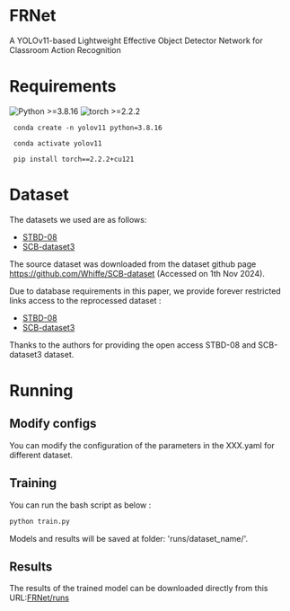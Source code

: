 # FRNet

A YOLOv11-based Lightweight Effective Object Detector Network for Classroom Action Recognition

# Requirements
  ![Python >=3.8.16](https://img.shields.io/badge/Python->=3.8.16-yellow.svg)    ![torch >=2.2.2](https://img.shields.io/badge/Pytorch->=2.2.2-blue.svg)

```
 conda create -n yolov11 python=3.8.16

 conda activate yolov11

 pip install torch==2.2.2+cu121
```

# Dataset
The datasets we used are as follows:
- [STBD-08](https://ieeexplore.ieee.org/abstract/document/10185142)
- [SCB-dataset3](https://link.springer.com/chapter/10.1007/978-3-031-46311-2_4)

The source dataset was downloaded from the dataset github page https://github.com/Whiffe/SCB-dataset (Accessed on 1th Nov 2024).

Due to database requirements in this paper, we provide forever restricted links access to the reprocessed dataset :
- [STBD-08](https://pan.baidu.com/s/1p9yygeBTTutSykQpaoVZ2Q?pwd=254u)
- [SCB-dataset3](https://pan.baidu.com/s/18VymPILVSuXFrtv3s6I8-Q?pwd=fdcb)

Thanks to the authors for providing the open access STBD-08 and SCB-dataset3 dataset.

# Running
## Modify configs
You can modify the configuration of the parameters in the XXX.yaml for different dataset.

## Training
You can run the bash script as below :
```bash
python train.py

```
Models and results will be saved at folder: 'runs/dataset_name/'. 

## Results
The results of the trained model can be downloaded directly from this URL:[FRNet/runs](https://pan.baidu.com/s/1e3CSHxpqgf3Dq7vjaquwGw?pwd=jet2)



